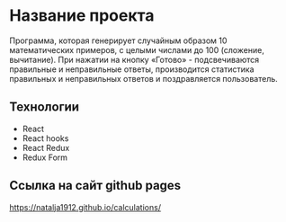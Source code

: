 # Название проекта
Программа, которая генерирует случайным образом 10 математических примеров, с целыми числами до 100 (сложение, вычитание). 
При нажатии на кнопку «Готово» - подсвечиваются правильные и неправильные ответы, производится статистика правильных и неправильных ответов и поздравляется пользователь.

## Технологии
 * React
 * React hooks
 * React Redux
 * Redux Form

## Ссылка на сайт github pages
https://natalja1912.github.io/calculations/



